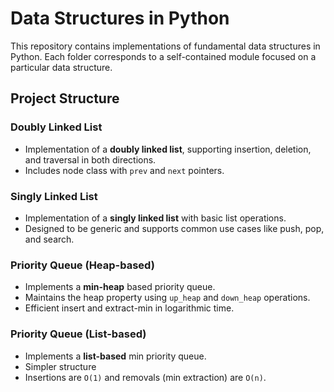 # Data Structures in Python

This repository contains implementations of fundamental data structures in Python. Each folder corresponds to a self-contained module focused on a particular data structure.

## Project Structure

### Doubly Linked List
- Implementation of a **doubly linked list**, supporting insertion, deletion, and traversal in both directions.
- Includes node class with `prev` and `next` pointers.

### Singly Linked List
- Implementation of a **singly linked list** with basic list operations.
- Designed to be generic and supports common use cases like push, pop, and search.

### Priority Queue (Heap-based)
- Implements a **min-heap** based priority queue.
- Maintains the heap property using `up_heap` and `down_heap` operations.
- Efficient insert and extract-min in logarithmic time.

### Priority Queue (List-based)
- Implements a **list-based** min priority queue.
- Simpler structure
- Insertions are `O(1)` and removals (min extraction) are `O(n)`.


